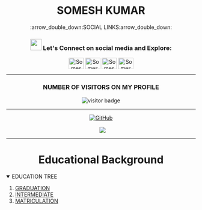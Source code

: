 <h1 align="center"> SOMESH KUMAR </h1>

<p align="center">
:arrow_double_down:SOCIAL LINKS:arrow_double_down:
<h3 align="center"> <img src="https://raw.githubusercontent.com/iampavangandhi/iampavangandhi/master/gifs/Hi.gif" width="30px"> Let's Connect on social media and Explore:</h3>
<p align="center">
<a href="https://twitter.com/SomeshG43717565" target="blank"><img align="center" src="https://cdn.jsdelivr.net/npm/simple-icons@3.0.1/icons/twitter.svg" alt="Somesh Gupta" height="30" width="40" /></a> 
<a href="https://www.linkedin.com/in/somesh-kumar-4995b2121/" target="blank"><img align="center" src="https://cdn.jsdelivr.net/npm/simple-icons@3.0.1/icons/linkedin.svg" alt="Somesh Kumar" height="30" width="40" /></a>
<a href="https://www.instagram.com/s0m.gupta/" target="blank"><img align="center" src="https://cdn.jsdelivr.net/npm/simple-icons@3.0.1/icons/instagram.svg" alt="Somesh Gupta" height="30" width="40" /></a>
<a href="https://www.youtube.com/channel/UCWKWilgAj2KOjZScVH9jlxw" target="blank"><img align="center" src="https://cdn.jsdelivr.net/npm/simple-icons@3.0.1/icons/youtube.svg" alt="Somesh Kumar" height="30" width="40" /></a>
</p>

-----

  <h3 align="center"> NUMBER OF VISITORS ON MY PROFILE </h3> 
 <p align="center"><img src="https://visitor-badge.glitch.me/badge?page_id=somgithub111.somgithub111" alt="visitor badge"/></p>

-------
 <p align="center"> <a href="https://github-readme-stats.vercel.app/api?username=somgithub111&show_icons=true&theme=gotham%22%20alt=%22somgithub111"><img align="center" alt="GitHub" src="https://img.shields.io/badge/Quick Analysis of my github statistics%20-%23121011.svg?&style=for-the-badge&logo=github&logoColor=white"/></a></p>
 

 <p align="center">&nbsp; <img align="center" src="https://github-readme-stats.vercel.app/api?username=somgithub111&show_icons=true&theme=gotham%22%20alt=%22somgithub111" /> </p>

-----

<h1 align="center"> Educational Background </h1> 
<!-- Education Details of Somesh -->
<details open="close">
  <summary>EDUCATION TREE</summary>
  <ol>
    <li>
      <a href="#about-the-project">GRADUATION</a>
       </li>
    <li>
      <a href="#about-the-project">INTERMEDIATE</a>
       </li>
    <li>
      <a href="#about-the-project">MATRICULATION</a>
       </li>
</ol>
</details>
